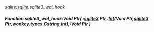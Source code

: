 _[sqlite](../../modules/sqlite/sqlite-module.md):[sqlite](../../modules/sqlite/sqlite-module.md).sqlite3\_wal\_hook_
##### Function sqlite3\_wal\_hook:Void Ptr( :[sqlite3](../../modules/sqlite/sqlite-sqlite3.md) Ptr,:[Int](../../modules/wonkey/wonkey-types-int.md)(Void Ptr,[sqlite3](../../modules/sqlite/sqlite-sqlite3.md) Ptr,[wonkey.types.Cstring](../../modules/wonkey/wonkey-types-cstring.md),[Int](../../modules/wonkey/wonkey-types-int.md)),:Void Ptr )
